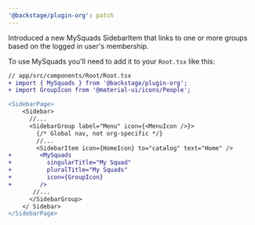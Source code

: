 ```yaml
---
'@backstage/plugin-org': patch
---
```


Introduced a new MySquads SidebarItem that links to one or more groups based on the logged in user's membership.

To use MySquads you'll need to add it to your `Root.tsx` like this:

```diff
// app/src/components/Root/Root.tsx
+ import { MySquads } from '@backstage/plugin-org';
+ import GroupIcon from '@material-ui/icons/People';

<SidebarPage>
    <Sidebar>
      //...
      <SidebarGroup label="Menu" icon={<MenuIcon />}>
        {/* Global nav, not org-specific */}
        //...
        <SidebarItem icon={HomeIcon} to="catalog" text="Home" />
+        <MySquads
+          singularTitle="My Squad"
+          pluralTitle="My Squads"
+          icon={GroupIcon}
+        />
       //...
      </SidebarGroup>
    </ Sidebar>
</SidebarPage>
```

